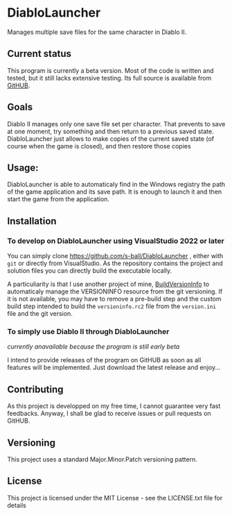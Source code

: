 # DiabloLauncher
Manages multiple save files for the same character in Diablo II.

## Current status

This program is currently a beta version. Most of the code is written
and tested, but it still lacks extensive testing.
Its full source is available from [GitHUB](https://github.com/s-ball/DiabloLauncher).

## Goals

Diablo II manages only one save file set per character. That prevents to 
save at one moment, try something and then return to a previous saved
state. DiabloLauncher just allows to make copies of the current saved state
(of course when the game is closed), and then restore those copies

## Usage:

DiabloLauncher is able to automaticaly find in the Windows registry the
path of the game application and its save path. It is enough to launch it
and then start the game from the application.


## Installation

### To develop on DiabloLauncher using VisualStudio 2022 or later

You can simply clone https://github.com/s-ball/DiabloLauncher , either
with `git` or directly from VisualStudio. As the repository contains the
project and solution files you can directly build the executable locally.

A particuliarity is that I use another project of mine,
[BuildVersionInfo](https://github.com/s-ball/BuildVersionInfo) to
automaticaly manage the VERSIONINFO resource from the git versioning. If
it is not available, you may have to remove a pre-build step and the
custom build step intended to build the `versioninfo.rc2` file from the
`version.ini` file and the git version.

### To simply use Diablo II through DiabloLauncher

*currently anavailable because the program is still early beta*

I intend to provide releases of the program on GitHUB as soon as all
features will be implemented. Just download the latest release and enjoy...

## Contributing

As this project is developped on my free time, I cannot guarantee very fast feedbacks. Anyway, I shall be glad to receive issues or pull requests on GitHUB. 

## Versioning

This project uses a standard Major.Minor.Patch versioning pattern.

## License

This project is licensed under the MIT License - see the LICENSE.txt file for details